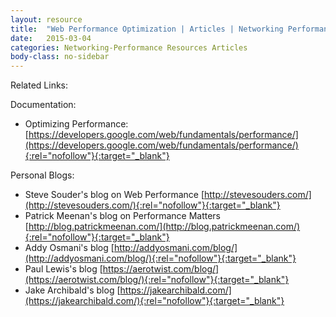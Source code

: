 ```yaml
---
layout: resource
title:  "Web Performance Optimization | Articles | Networking Performance"
date:   2015-03-04
categories: Networking-Performance Resources Articles
body-class: no-sidebar
---
```


Related Links:

Documentation:

* Optimizing Performance: [https://developers.google.com/web/fundamentals/performance/](https://developers.google.com/web/fundamentals/performance/){:rel="nofollow"}{:target="_blank"}

Personal Blogs:

* Steve Souder's blog on Web Performance [http://stevesouders.com/](http://stevesouders.com/){:rel="nofollow"}{:target="_blank"}
* Patrick Meenan's blog on Performance Matters [http://blog.patrickmeenan.com/](http://blog.patrickmeenan.com/){:rel="nofollow"}{:target="_blank"}
* Addy Osmani's blog [http://addyosmani.com/blog/](http://addyosmani.com/blog/){:rel="nofollow"}{:target="_blank"}
* Paul Lewis's blog [https://aerotwist.com/blog/](https://aerotwist.com/blog/){:rel="nofollow"}{:target="_blank"}
* Jake Archibald's blog [https://jakearchibald.com/](https://jakearchibald.com/){:rel="nofollow"}{:target="_blank"}